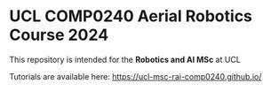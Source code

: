 # UCL COMP0240 Aerial Robotics Course 2024

This repository is intended for the **Robotics and AI MSc** at UCL 

Tutorials are available here: [https://ucl-msc-rai-comp0240.github.io/ ](https://ucl-msc-rai-comp0240.github.io/)
